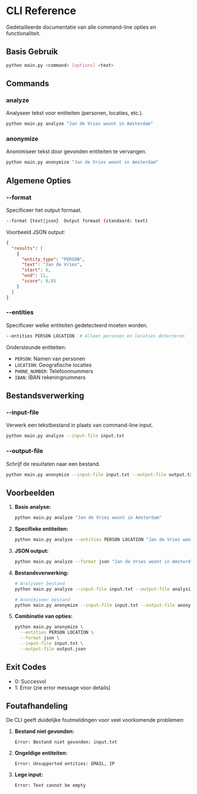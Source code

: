# CLI Reference

Gedetailleerde documentatie van alle command-line opties en functionaliteit.

## Basis Gebruik

```bash
python main.py <command> [options] <text>
```

## Commands

### analyze
Analyseer tekst voor entiteiten (personen, locaties, etc.).

```bash
python main.py analyze "Jan de Vries woont in Amsterdam"
```

### anonymize
Anonimiseer tekst door gevonden entiteiten te vervangen.

```bash
python main.py anonymize "Jan de Vries woont in Amsterdam"
```

## Algemene Opties

### --format
Specificeer het output formaat.

```bash
--format {text|json}  Output formaat (standaard: text)
```

Voorbeeld JSON output:
```json
{
  "results": [
    {
      "entity_type": "PERSON",
      "text": "Jan de Vries",
      "start": 0,
      "end": 11,
      "score": 0.95
    }
  ]
}
```

### --entities
Specificeer welke entiteiten gedetecteerd moeten worden.

```bash
--entities PERSON LOCATION  # Alleen personen en locaties detecteren
```

Ondersteunde entiteiten:
- `PERSON`: Namen van personen
- `LOCATION`: Geografische locaties
- `PHONE_NUMBER`: Telefoonnummers
- `IBAN`: IBAN rekeningnummers

## Bestandsverwerking

### --input-file
Verwerk een tekstbestand in plaats van command-line input.

```bash
python main.py analyze --input-file input.txt
```

### --output-file
Schrijf de resultaten naar een bestand.

```bash
python main.py anonymize --input-file input.txt --output-file output.txt
```

## Voorbeelden

1. **Basis analyse:**
   ```bash
   python main.py analyze "Jan de Vries woont in Amsterdam"
   ```

2. **Specifieke entiteiten:**
   ```bash
   python main.py analyze --entities PERSON LOCATION "Jan de Vries woont in Amsterdam"
   ```

3. **JSON output:**
   ```bash
   python main.py analyze --format json "Jan de Vries woont in Amsterdam"
   ```

4. **Bestandsverwerking:**
   ```bash
   # Analyseer bestand
   python main.py analyze --input-file input.txt --output-file analysis.json --format json

   # Anonimiseer bestand
   python main.py anonymize --input-file input.txt --output-file anonymous.txt
   ```

5. **Combinatie van opties:**
   ```bash
   python main.py anonymize \
     --entities PERSON LOCATION \
     --format json \
     --input-file input.txt \
     --output-file output.json
   ```

## Exit Codes

- 0: Succesvol
- 1: Error (zie error message voor details)

## Foutafhandeling

De CLI geeft duidelijke foutmeldingen voor veel voorkomende problemen:

1. **Bestand niet gevonden:**
   ```
   Error: Bestand niet gevonden: input.txt
   ```

2. **Ongeldige entiteiten:**
   ```
   Error: Unsupported entities: EMAIL, IP
   ```

3. **Lege input:**
   ```
   Error: Text cannot be empty
   ``` 